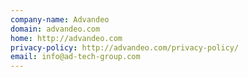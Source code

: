 ```yaml
---
company-name: Advandeo
domain: advandeo.com
home: http://advandeo.com
privacy-policy: http://advandeo.com/privacy-policy/
email: info@ad-tech-group.com
---
```




